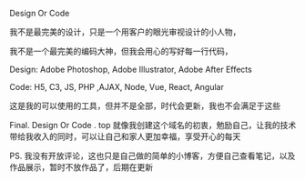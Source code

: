 Design Or Code

我不是最完美的设计，只是一个用客户的眼光审视设计的小人物，

我不是一个最完美的编码大神，但我会用心的写好每一行代码，

Design: Adobe Photoshop, Adobe Illustrator, Adobe After Effects

Code: H5, C3, JS, PHP ,AJAX, Node, Vue, React, Angular

这是我的可以使用的工具，但并不是全部，时代会更新，我也不会满足于这些

Final. Design Or Code . top 就像我创建这个域名的初衷，勉励自己，让我的技术带给我收入的同时，可以让自己和家人更加幸福，享受开心的每天

PS. 我没有开放评论，这也只是自己做的简单的小博客，方便自己查看笔记，以及作品展示，暂时不放作品了，后期在更新

